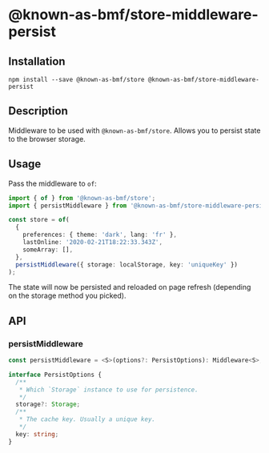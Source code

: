 # @known-as-bmf/store-middleware-persist

<!-- [![Build Status](https://travis-ci.org/known-as-bmf/store-middleware-persist.svg?branch=master)](https://travis-ci.org/known-as-bmf/store-middleware-persist)
[![Known Vulnerabilities](https://snyk.io/test/github/known-as-bmf/store-middleware-persist/badge.svg?targetFile=package.json)](https://snyk.io/test/github/known-as-bmf/store-middleware-persist?targetFile=package.json) -->

## Installation

`npm install --save @known-as-bmf/store @known-as-bmf/store-middleware-persist`

## Description

Middleware to be used with `@known-as-bmf/store`. Allows you to persist state to the browser storage.

## Usage

Pass the middleware to `of`:

```ts
import { of } from '@known-as-bmf/store';
import { persistMiddleware } from '@known-as-bmf/store-middleware-persist';

const store = of(
  {
    preferences: { theme: 'dark', lang: 'fr' },
    lastOnline: '2020-02-21T18:22:33.343Z',
    someArray: [],
  },
  persistMiddleware({ storage: localStorage, key: 'uniqueKey' })
);
```

The state will now be persisted and reloaded on page refresh (depending on the storage method you picked).

## API

### persistMiddleware

```ts
const persistMiddleware = <S>(options?: PersistOptions): Middleware<S>;
```

```ts
interface PersistOptions {
  /**
   * Which `Storage` instance to use for persistence.
   */
  storage?: Storage;
  /**
   * The cache key. Usually a unique key.
   */
  key: string;
}
```
